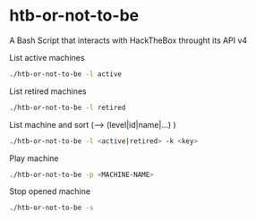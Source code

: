 # htb-or-not-to-be
A Bash Script that interacts with HackTheBox throught its API v4

List active machines
```bash
./htb-or-not-to-be -l active
```

List retired machines
```bash
./htb-or-not-to-be -l retired
```
List machine and sort (<key>--> (level|id|name|...) )
```bash
./htb-or-not-to-be -l <active|retired> -k <key>
```

Play machine
```bash
./htb-or-not-to-be -p <MACHINE-NAME>
```

Stop opened machine
```bash
./htb-or-not-to-be -s
```
